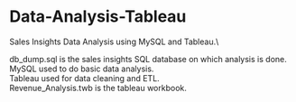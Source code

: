 # Data-Analysis-Tableau
Sales Insights Data Analysis using MySQL and Tableau.\

db_dump.sql is the sales insights SQL database on which analysis is done.\
MySQL used to do basic data analysis. \
Tableau used for data cleaning and ETL.\
Revenue_Analysis.twb is the tableau workbook.
